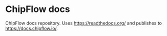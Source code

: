 # ChipFlow docs

ChipFlow docs repository. 
Uses https://readthedocs.org/ and publishes to https://docs.chipflow.io/.
